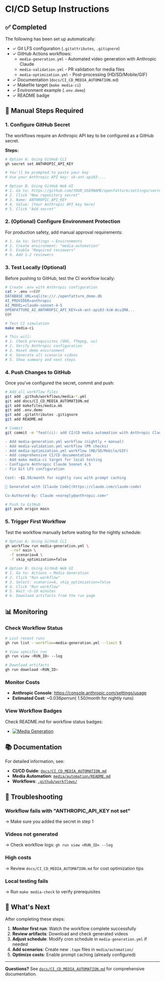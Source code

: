 # CI/CD Setup Instructions

## ✅ Completed

The following has been set up automatically:

- ✓ Git LFS configuration (`.gitattributes`, `.gitignore`)
- ✓ GitHub Actions workflows:
  - `media-generation.yml` - Automated video generation with Anthropic Claude
  - `media-validation.yml` - PR validation for media files
  - `media-optimization.yml` - Post-processing (HD/SD/Mobile/GIF)
- ✓ Documentation (`docs/CI_CD_MEDIA_AUTOMATION.md`)
- ✓ Makefile target (`make media-ci`)
- ✓ Environment example (`.env.demo`)
- ✓ README badge

## 🔧 Manual Steps Required

### 1. Configure GitHub Secret

The workflows require an Anthropic API key to be configured as a GitHub secret.

**Steps:**

```bash
# Option A: Using GitHub CLI
gh secret set ANTHROPIC_API_KEY

# You'll be prompted to paste your key
# Use your Anthropic API key: sk-ant-api03-...

# Option B: Using GitHub Web UI
# 1. Go to: https://github.com/YOUR_USERNAME/openfatture/settings/secrets/actions
# 2. Click "New repository secret"
# 3. Name: ANTHROPIC_API_KEY
# 4. Value: [Your Anthropic API key here]
# 5. Click "Add secret"
```

### 2. (Optional) Configure Environment Protection

For production safety, add manual approval requirements:

```bash
# 1. Go to: Settings → Environments
# 2. Create environment: "media-automation"
# 3. Enable "Required reviewers"
# 4. Add 1-2 reviewers
```

### 3. Test Locally (Optional)

Before pushing to GitHub, test the CI workflow locally:

```bash
# Create .env with Anthropic configuration
cat > .env <<EOF
DATABASE_URL=sqlite:///./openfatture_demo.db
AI_PROVIDER=anthropic
AI_MODEL=claude-sonnet-4-5
OPENFATTURE_AI_ANTHROPIC_API_KEY=sk-ant-api03-XcW-Acu1MA...
EOF

# Test CI simulation
make media-ci

# This will:
# 1. Check prerequisites (VHS, ffmpeg, uv)
# 2. Verify Anthropic configuration
# 3. Reset demo environment
# 4. Generate all scenario videos
# 5. Show summary and next steps
```

### 4. Push Changes to GitHub

Once you've configured the secret, commit and push:

```bash
# Add all workflow files
git add .github/workflows/media-*.yml
git add docs/CI_CD_MEDIA_AUTOMATION.md
git add makefiles/media.mk
git add .env.demo
git add .gitattributes .gitignore
git add README.md

# Commit
git commit -m "feat(ci): add CI/CD media automation with Anthropic Claude

- Add media-generation.yml workflow (nightly + manual)
- Add media-validation.yml workflow (PR checks)
- Add media-optimization.yml workflow (HD/SD/Mobile/GIF)
- Add comprehensive CI/CD documentation
- Add make media-ci target for local testing
- Configure Anthropic Claude Sonnet 4.5
- Fix Git LFS configuration

Cost: ~$1.50/month for nightly runs with prompt caching

🤖 Generated with [Claude Code](https://claude.com/claude-code)

Co-Authored-By: Claude <noreply@anthropic.com>"

# Push to GitHub
git push origin main
```

### 5. Trigger First Workflow

Test the workflow manually before waiting for the nightly schedule:

```bash
# Option A: Using GitHub CLI
gh workflow run media-generation.yml \
  --ref main \
  -f scenario=A \
  -f skip_optimization=false

# Option B: Using GitHub Web UI
# 1. Go to: Actions → Media Generation
# 2. Click "Run workflow"
# 3. Select: scenario=A, skip_optimization=false
# 4. Click "Run workflow"
# 5. Wait ~5-10 minutes
# 6. Download artifacts from the run page
```

## 📊 Monitoring

### Check Workflow Status

```bash
# List recent runs
gh run list --workflow=media-generation.yml --limit 5

# View specific run
gh run view <RUN_ID> --log

# Download artifacts
gh run download <RUN_ID>
```

### Monitor Costs

- **Anthropic Console**: https://console.anthropic.com/settings/usage
- **Estimated Cost**: ~$0.036 per run (~$1.50/month for nightly runs)

### View Workflow Badges

Check README.md for workflow status badges:
- [![Media Generation](https://github.com/YOUR_USERNAME/openfatture/actions/workflows/media-generation.yml/badge.svg)](https://github.com/YOUR_USERNAME/openfatture/actions/workflows/media-generation.yml)

## 📚 Documentation

For detailed information, see:
- **CI/CD Guide**: [`docs/CI_CD_MEDIA_AUTOMATION.md`](docs/CI_CD_MEDIA_AUTOMATION.md)
- **Media Automation**: [`media/automation/README.md`](media/automation/README.md)
- **Workflows**: [`.github/workflows/`](.github/workflows/)

## 🐛 Troubleshooting

### Workflow fails with "ANTHROPIC_API_KEY not set"
→ Make sure you added the secret in step 1

### Videos not generated
→ Check workflow logs: `gh run view <RUN_ID> --log`

### High costs
→ Review `docs/CI_CD_MEDIA_AUTOMATION.md` for cost optimization tips

### Local testing fails
→ Run `make media-check` to verify prerequisites

## 🎉 What's Next

After completing these steps:

1. **Monitor first run**: Watch the workflow complete successfully
2. **Review artifacts**: Download and check generated videos
3. **Adjust schedule**: Modify cron schedule in `media-generation.yml` if needed
4. **Add scenarios**: Create new `.tape` files in `media/automation/`
5. **Optimize costs**: Enable prompt caching (already configured)

---

**Questions?** See [`docs/CI_CD_MEDIA_AUTOMATION.md`](docs/CI_CD_MEDIA_AUTOMATION.md) for comprehensive documentation.
